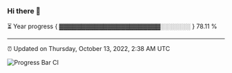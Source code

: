 ### Hi there 👋

⏳ Year progress { ▓▓▓▓▓▓▓▓▓▓▓▓▓▓▓▓▓▓▓▓▓▓▓░░░░░░░ } 78.11 %

---

⏰ Updated on Thursday, October 13, 2022, 2:38 AM UTC

![Progress Bar CI](https://github.com/arthurbuhl/arthurbuhl/workflows/Progress%20Bar%20CI/badge.svg)
